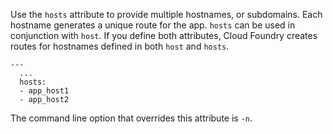 Use the `hosts` attribute to provide multiple hostnames, or subdomains. Each hostname generates a unique route for the app. `hosts` can be used in conjunction with `host`. If you define both attributes, Cloud Foundry creates routes for hostnames defined in both `host` and `hosts`.

```
---
  ...
  hosts:
  - app_host1
  - app_host2
```

The command line option that overrides this attribute is `-n`.